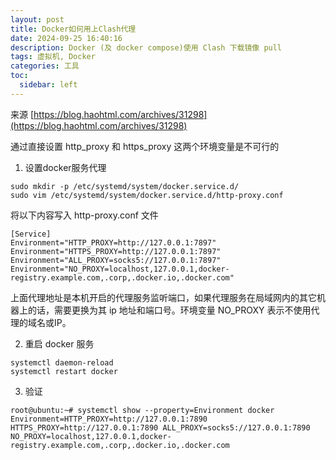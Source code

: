 ```yaml
---
layout: post
title: Docker如何用上Clash代理
date: 2024-09-25 16:40:16
description: Docker (及 docker compose)使用 Clash 下载镜像 pull
tags: 虚拟机, Docker
categories: 工具
toc:
  sidebar: left
---
```



来源 [https://blog.haohtml.com/archives/31298](https://blog.haohtml.com/archives/31298)

通过直接设置 http_proxy 和 https_proxy 这两个环境变量是不可行的

1. 设置docker服务代理

```
sudo mkdir -p /etc/systemd/system/docker.service.d/
sudo vim /etc/systemd/system/docker.service.d/http-proxy.conf
```


将以下内容写入 http-proxy.conf 文件

```
[Service]
Environment="HTTP_PROXY=http://127.0.0.1:7897"
Environment="HTTPS_PROXY=http://127.0.0.1:7897"
Environment="ALL_PROXY=socks5://127.0.0.1:7897"
Environment="NO_PROXY=localhost,127.0.0.1,docker-registry.example.com,.corp,.docker.io,.docker.com"
```

上面代理地址是本机开启的代理服务监听端口，如果代理服务在局域网内的其它机器上的话，需要更换为其 ip 地址和端口号。环境变量 NO_PROXY 表示不使用代理的域名或IP。


2. 重启 docker 服务

```
systemctl daemon-reload
systemctl restart docker
```

3. 验证

```
root@ubuntu:~# systemctl show --property=Environment docker
Environment=HTTP_PROXY=http://127.0.0.1:7890 HTTPS_PROXY=http://127.0.0.1:7890 ALL_PROXY=socks5://127.0.0.1:7890 NO_PROXY=localhost,127.0.0.1,docker-registry.example.com,.corp,.docker.io,.docker.com
```

